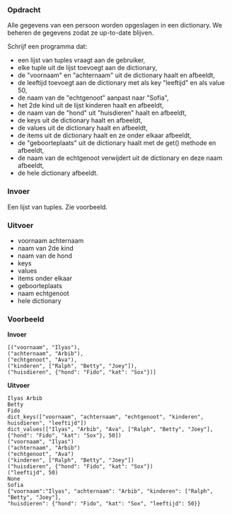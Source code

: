 ### Opdracht

Alle gegevens van een persoon worden opgeslagen in een dictionary. We beheren de gegevens zodat ze up-to-date blijven.

Schrijf een programma dat:
* een lijst van tuples vraagt aan de gebruiker,  
* elke tuple uit de lijst toevoegt aan de dictionary,  
* de "voornaam" en "achternaam" uit de dictionary haalt en afbeeldt,
* de leeftijd toevoegt aan de dictionary met als key "leeftijd" en als value 50,
* de naam van de "echtgenoot" aanpast naar "Sofia",
* het 2de kind uit de lijst kinderen haalt en afbeeldt,
* de naam van de "hond" uit "huisdieren" haalt en afbeeldt,
* de keys uit de dictionary haalt en afbeeldt,
* de values uit de dictionary haalt en afbeeldt,
* de items uit de dictionary haalt en ze onder elkaar afbeeldt,
* de "geboorteplaats" uit de dictionary haalt met de get() methode en afbeeldt,
* de naam van de echtgenoot verwijdert uit de dictionary en deze naam afbeeldt,
* de hele dictionary afbeeldt. 

### Invoer

Een lijst van tuples. Zie voorbeeld.

### Uitvoer

* voornaam achternaam
* naam van 2de kind
* naam van de hond
* keys
* values
* items onder elkaar
* geboorteplaats
* naam echtgenoot
* hele dictionary

### Voorbeeld

**Invoer**

    [("voornaam", "Ilyas"),  
    ("achternaam", "Arbib"),  
    ("echtgenoot", "Ava"),  
    ("kinderen", ["Ralph", "Betty", "Joey"]),  
    ("huisdieren", {"hond": "Fido", "kat": "Sox"})]

**Uitvoer**
    
    Ilyas Arbib  
    Betty
    Fido
    dict_keys(["voornaam", "achternaam", "echtgenoot", "kinderen", huisdieren", "leeftijd"])  
    dict_values(["Ilyas", "Arbib", "Ava", ["Ralph", "Betty", "Joey"], {"hond": "Fido", "kat": "Sox"}, 50])
    ("voornaam", "Ilyas")  
    ("achternaam", "Arbib")  
    ("echtgenoot", "Ava")  
    ("kinderen", ["Ralph", "Betty", "Joey"])  
    ("huisdieren", {"hond": "Fido", "kat": "Sox"})
    ("leeftijd", 50)
    None
    Sofia
    {"voornaam":"Ilyas", "achternaam": "Arbib", "kinderen": ["Ralph", "Betty", "Joey"],  
    "huisdieren": {"hond": "Fido", "kat": "Sox", "leeftijd": 50}}

